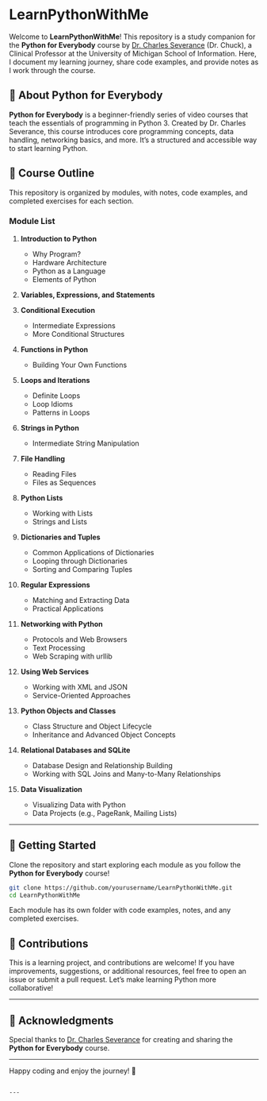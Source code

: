 # LearnPythonWithMe

Welcome to **LearnPythonWithMe**! This repository is a study companion for the **Python for Everybody** course by [Dr. Charles Severance](https://www.dr-chuck.com/) (Dr. Chuck), a Clinical Professor at the University of Michigan School of Information. Here, I document my learning journey, share code examples, and provide notes as I work through the course.

## 📘 About Python for Everybody

**Python for Everybody** is a beginner-friendly series of video courses that teach the essentials of programming in Python 3. Created by Dr. Charles Severance, this course introduces core programming concepts, data handling, networking basics, and more. It’s a structured and accessible way to start learning Python.

## 📌 Course Outline

This repository is organized by modules, with notes, code examples, and completed exercises for each section.

### Module List

1. **Introduction to Python**
   - Why Program?
   - Hardware Architecture
   - Python as a Language
   - Elements of Python

2. **Variables, Expressions, and Statements**

3. **Conditional Execution**
   - Intermediate Expressions
   - More Conditional Structures

4. **Functions in Python**
   - Building Your Own Functions

5. **Loops and Iterations**
   - Definite Loops
   - Loop Idioms
   - Patterns in Loops

6. **Strings in Python**
   - Intermediate String Manipulation

7. **File Handling**
   - Reading Files
   - Files as Sequences

8. **Python Lists**
   - Working with Lists
   - Strings and Lists

9. **Dictionaries and Tuples**
   - Common Applications of Dictionaries
   - Looping through Dictionaries
   - Sorting and Comparing Tuples

10. **Regular Expressions**
    - Matching and Extracting Data
    - Practical Applications

11. **Networking with Python**
    - Protocols and Web Browsers
    - Text Processing
    - Web Scraping with urllib

12. **Using Web Services**
    - Working with XML and JSON
    - Service-Oriented Approaches

13. **Python Objects and Classes**
    - Class Structure and Object Lifecycle
    - Inheritance and Advanced Object Concepts

14. **Relational Databases and SQLite**
    - Database Design and Relationship Building
    - Working with SQL Joins and Many-to-Many Relationships

15. **Data Visualization**
    - Visualizing Data with Python
    - Data Projects (e.g., PageRank, Mailing Lists)

---

## 🚀 Getting Started

Clone the repository and start exploring each module as you follow the **Python for Everybody** course!

```bash
git clone https://github.com/yourusername/LearnPythonWithMe.git
cd LearnPythonWithMe
```

Each module has its own folder with code examples, notes, and any completed exercises.

## 🤝 Contributions

This is a learning project, and contributions are welcome! If you have improvements, suggestions, or additional resources, feel free to open an issue or submit a pull request. Let’s make learning Python more collaborative!

---

## 🌟 Acknowledgments

Special thanks to [Dr. Charles Severance](https://www.dr-chuck.com/) for creating and sharing the **Python for Everybody** course.

---

Happy coding and enjoy the journey! 🎉
```

---